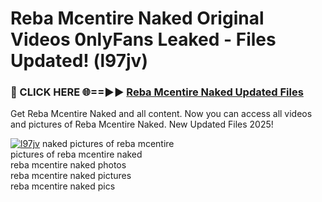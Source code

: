 # Reba Mcentire Naked Original Videos 0nlyFans Leaked - Files Updated! (l97jv)

<h3>🔴 CLICK HERE 🌐==►► <a href="https://tinyurl.com/yckcrads" rel="nofollow">Reba Mcentire Naked Updated Files</a></h3>

Get Reba Mcentire Naked and all content. Now you can access all videos and pictures of Reba Mcentire Naked. New Updated Files 2025!

[![l97jv](https://i.imgur.com/hpKpOFt.gif)](https://tinyurl.com/yckcrads)
naked pictures of reba mcentire<br>
pictures of reba mcentire naked<br>
reba mcentire naked photos<br>
reba mcentire naked pictures<br>
reba mcentire naked pics